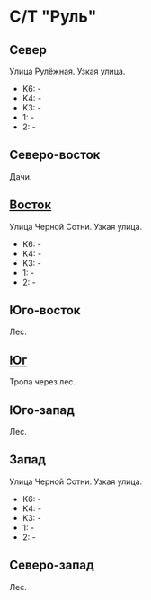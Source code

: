 # С/Т "Руль"

## Север

Улица Рулёжная.
Узкая улица.

* K6:   -
* K4:   -
* K3:   -
* 1:    -
* 2:    -

## Северо-восток

Дачи.

## [Восток](./10365060.md)

Улица Черной Сотни.
Узкая улица.

* K6:   -
* K4:   -
* K3:   -
* 1:    -
* 2:    -

## Юго-восток

Лес.

## [Юг](./10360070.md)

Тропа через лес.

## Юго-запад

Лес.

## Запад

Улица Черной Сотни.
Узкая улица.

* K6:   -
* K4:   -
* K3:   -
* 1:    -
* 2:    -

## Северо-запад

Лес.
